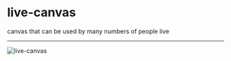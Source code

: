 # live-canvas
canvas that can be used by many numbers of people live

----
![live-canvas](https://user-images.githubusercontent.com/30948709/34832835-f7afde9e-f713-11e7-94d4-a4ba8a026ccb.png)

